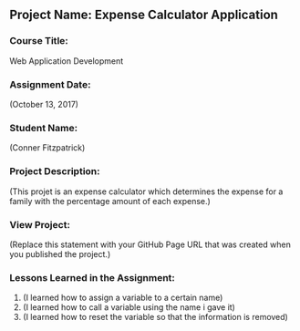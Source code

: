 ## Project Name:  Expense Calculator Application

### Course Title:
Web Application Development

### Assignment Date:  
(October 13, 2017)

### Student Name:  
(Conner Fitzpatrick)

### Project Description:
(This projet is an expense calculator which determines the expense for a family with the percentage amount of each expense.)

### View Project:
(Replace this statement with your GitHub Page URL that was created when you 
 published the project.)

### Lessons Learned in the Assignment:
1. (I learned how to assign a variable to a certain name)
2. (I learned how to call a variable using the name i gave it)
3. (I learned how to reset the variable so that the information is removed)

